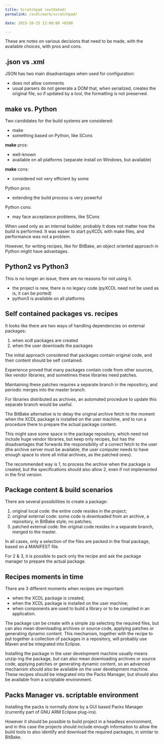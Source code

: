 ```yaml
---
title: Scratchpad (outdated)
permalink: /xcdl/work/scratchpad/

date: 2015-10-25 12:00:00 +0200

---
```


These are notes on various decisions that need to be made, with the available choices, with pros and cons.

## .json vs .xml

JSON has two main disadvantages when used for configuration:

- does not allow comments
- usual parsers do not generate a DOM that, when serialized, creates the original file, so if updated by a tool, the formatting is not preserved.

## make vs. Python

Two candidates for the build systems are considered:

-   make
-   something based on Python, like SCons

**make** pros:

-   well-known
-   available on all platforms (separate install on Windows, but available)

**make** cons:

-   considered not very efficient by some

Python pros:

-   extending the build process is very powerful

Python cons:

-   may face acceptance problems, like SCons

When used only as an internal builder, probably it does not matter how the build is performed. It was easier to start pyXCDL with make files, and performance was not a problem.

However, for writing recipes, like for BitBake, an object oriented approach in Python might have advantages.

## Python2 vs Python3

This is no longer an issue, there are no reasons for not using it.

-   the project is new, there is no legacy code (pyXCDL need not be used as is, it can be ported)
-   python3 is available on all platforms

## Self contained packages vs. recipes

It looks like there are two ways of handling dependencies on external packages:

1.  when xcdl packages are created
2.  when the user downloads the packages

The initial approach considered that packages contain original code, and their content should be self contained.

Experience proved that many packages contain code from other sources, like vendor libraries, and sometimes these libraries need patches.

Maintaining these patches requires a separate branch in the repository, and periodic merges into the master branch.

For libraries distributed as archives, an automated procedure to update this separate branch would be useful.

The BitBake alternative is to delay the original archive fetch to the moment when the XCDL package is installed on the user machine, and to run a procedure there to prepare the actual package content.

This might save some space in the package repository, which need not include huge vendor libraries, but keep only recipes, but has the disadvantages that forwards the responsibility of a correct fetch to the user (the archive server must be available, the user computer needs to have enough space to store all initial archives, as the patched ones).

The recommended way is 1, to process the archive when the package is created, but the specifications should also allow 2, even if not implemented in the first version.

## Package content & build scenarios

There are several possibilities to create a package:

1.  original local code: the entire code resides in the project;
2.  original external code: some code is downloaded from an archive, a repository, in BitBake style; no patches;
3.  patched external code: the original code resides in a separate branch, merged to the master.

In all cases, only a selection of the files are packed in the final package, based on a MANIFEST file.

For 2 & 3, it is possible to pack only the recipe and ask the package manager to prepare the actual package.

## Recipes moments in time

There are 3 different moments when recipes are important:

-   when the XCDL package is created;
-   when the XCDL package is installed on the user machine;
-   when components are used to build a library or to be compiled in an application.

The package can be create with a simple zip selecting the required files, but can also mean downloading archives or source code, applying patches or generating dynamic content. This mechanism, together with the recipe to put together a collection of packages in a repository, will probably use Maven and be integrated into Eclipse.

Installing the package in the user development machine usually means unzip-ing the package, but can also mean downloading archives or source code, applying patches or generating dynamic content, so an advanced mechanism should also be available on the user development machine. These recipes should be integrated into the Packs Manager, but should also be available from a scriptable environment.

## Packs Manager vs. scriptable environment

Installing the packs is normally done by a GUI based Packs Manager (currently part of GNU ARM Eclipse plug-ins).

However it should be possible to build project in a headless environment, and in this case the projects should include enough information to allow the build tools to also identify and download the required packages, in similar to BitBake.
